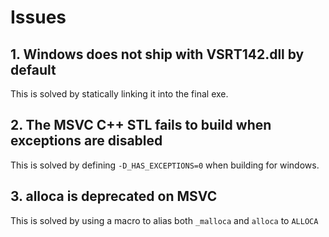 # Issues

## 1. Windows does not ship with VSRT142.dll by default
This is solved by statically linking it into the final exe.

## 2. The MSVC C++ STL fails to build when exceptions are disabled
This is solved by defining `-D_HAS_EXCEPTIONS=0` when building for windows.

## 3. alloca is deprecated on MSVC
This is solved by using a macro to alias both `_malloca` and `alloca` to `ALLOCA`